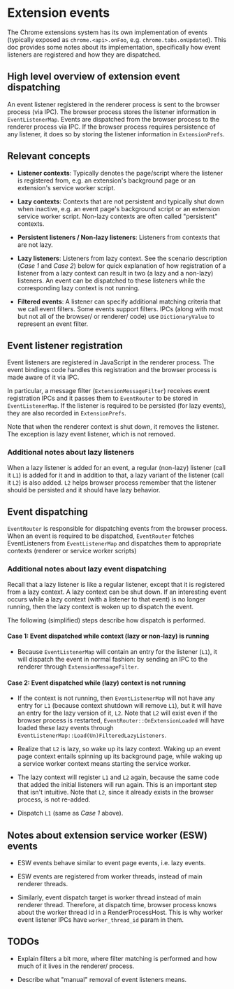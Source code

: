 # Extension events

The Chrome extensions system has its own implementation of events (typically
exposed as `chrome.<api>.onFoo`, e.g. `chrome.tabs.onUpdated`). This doc
provides some notes about its implementation, specifically how event listeners
are registered and how they are dispatched.

## High level overview of extension event dispatching

An event listener registered in the renderer process is sent to the browser
process (via IPC). The browser process stores the listener information in
`EventListenerMap`. Events are dispatched from the browser process to the
renderer process via IPC. If the browser process requires persistence of any
listener, it does so by storing the listener information in `ExtensionPrefs`.

## Relevant concepts

* __Listener contexts__:
Typically denotes the page/script where the listener is registered from, e.g.
an extension's background page or an extension's service worker script.

* __Lazy contexts__:
Contexts that are not persistent and typically shut down when inactive, e.g. an
event page's background script or an extension service worker script. Non-lazy
contexts are often called "persistent" contexts.

* __Persistent listeners / Non-lazy listeners__:
Listeners from contexts that are not lazy.

* __Lazy listeners__:
Listeners from lazy context.
See the scenario description (_Case 1_ and _Case 2_) below for quick explanation
of how registration of a listener from a lazy context can result in two (a lazy
and a non-lazy) listeners. An event can be dispatched to these listeners while
the corresponding lazy context is not running.

* __Filtered events__:
A listener can specify additional matching criteria that we call event filters.
Some events support filters. IPCs (along with most but not all of the browser/
or renderer/ code) use `DictionaryValue` to represent an event filter.


## Event listener registration

Event listeners are registered in JavaScript in the renderer process. The
event bindings code handles this registration and the browser process is made
aware of it via IPC.

In particular, a message filter (`ExtensionMessageFilter`) receives event
registration IPCs and it passes them to `EventRouter` to be stored in
`EventListenerMap`. If the listener is required to be persisted (for lazy
events), they are also recorded in `ExtensionPrefs`.

Note that when the renderer context is shut down, it removes the listener. The
exception is lazy event listener, which is not removed.


### Additional notes about lazy listeners

When a lazy listener is added for an event, a regular (non-lazy) listener
(call it `L1`) is added for it and in addition to that, a lazy variant of the
listener (call it `L2`) is also added. `L2` helps browser process remember that
the listener should be persisted and it should have lazy behavior.

## Event dispatching

`EventRouter` is responsible for dispatching events from the browser process.
When an event is required to be dispatched, `EventRouter` fetches EventListeners
from `EventListenerMap` and dispatches them to appropriate contexts (renderer
or service worker scripts)

### Additional notes about lazy event dispatching

Recall that a lazy listener is like a regular listener, except that it is
registered from a lazy context. A lazy context can be shut down. If an
interesting event occurs while a lazy context (with a listener to that event)
is no longer running, then the lazy context is woken up to dispatch the event.

The following (simplified) steps describe how dispatch is performed.

#### Case 1: Event dispatched while context (lazy or non-lazy) is running

* Because `EventListenerMap` will contain an entry for the listener (`L1`), it
will dispatch the event in normal fashion: by sending an IPC to the renderer
through `ExtensionMessageFilter`.

#### Case 2: Event dispatched while (lazy) context is not running

* If the context is not running, then `EventListenerMap` will not have any entry
for `L1` (because context shutdown will remove `L1`), but it will have an entry
for the lazy version of it, `L2`. Note that `L2` will exist even if the browser
process is restarted, `EventRouter::OnExtensionLoaded` will have loaded these
lazy events through `EventListenerMap::Load(Un)FilteredLazyListeners`.

* Realize that `L2` is lazy, so wake up its lazy context. Waking up an event
page context entails spinning up its background page, while waking up a service
worker context means starting the service worker.

* The lazy context will register `L1` and `L2` again, because the same code that
added the initial listeners will run again. This is an important step that
isn't intuitive. Note that `L2`, since it already exists in the browser process,
is not re-added.

* Dispatch `L1` (same as _Case 1_ above).

## Notes about extension service worker (ESW) events

* ESW events behave similar to event page events, i.e. lazy events.

* ESW events are registered from worker threads, instead of main renderer
threads.

* Similarly, event dispatch target is worker thread instead of main renderer
thread. Therefore, at dispatch time, browser process knows about the worker
thread
id in a RenderProcessHost. This is why worker event listener IPCs have
`worker_thread_id` param in them.

## TODOs

* Explain filters a bit more, where filter matching is performed and how much of
it lives in the renderer/ process.

* Describe what "manual" removal of event listeners means.
